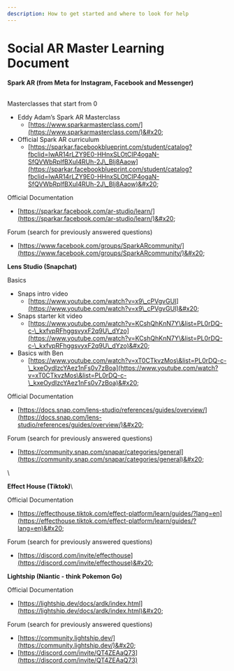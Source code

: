 ```yaml
---
description: How to get started and where to look for help
---
```


# Social AR Master Learning Document

**Spark AR (from Meta for Instagram, Facebook and Messenger)**

\
Masterclasses that start from 0&#x20;

* Eddy Adam’s Spark AR Masterclass&#x20;
  * [https://www.sparkarmasterclass.com/](https://www.sparkarmasterclass.com/)&#x20;
* Official Spark AR curriculum
  * [https://sparkar.facebookblueprint.com/student/catalog?fbclid=IwAR14rLZY9E0-HHnxSLOtCIP4ogaN-SfQVWbRpIfBXuI4RUh-2J\_Blj8Aaow](https://sparkar.facebookblueprint.com/student/catalog?fbclid=IwAR14rLZY9E0-HHnxSLOtCIP4ogaN-SfQVWbRpIfBXuI4RUh-2J\_Blj8Aaow)&#x20;

Official Documentation&#x20;

* [https://sparkar.facebook.com/ar-studio/learn/](https://sparkar.facebook.com/ar-studio/learn/)&#x20;

Forum (search for previously answered questions)

* [https://www.facebook.com/groups/SparkARcommunity/](https://www.facebook.com/groups/SparkARcommunity/)&#x20;



**Lens Studio (Snapchat)**



Basics&#x20;

* Snaps intro video
  * [https://www.youtube.com/watch?v=x9\_cPVgvGUI](https://www.youtube.com/watch?v=x9\_cPVgvGUI)&#x20;
* Snaps starter kit video&#x20;
  * [https://www.youtube.com/watch?v=KCshQhKnN7Y\&list=PL0rDQ-c-\_kxfvpRFhggsvyxF2q9U\_dYzo](https://www.youtube.com/watch?v=KCshQhKnN7Y\&list=PL0rDQ-c-\_kxfvpRFhggsvyxF2q9U\_dYzo)&#x20;
* Basics with Ben&#x20;
  * [https://www.youtube.com/watch?v=xT0CTkvzMos\&list=PL0rDQ-c-\_kxeOydIzcYAez1nFs0v7zBoa](https://www.youtube.com/watch?v=xT0CTkvzMos\&list=PL0rDQ-c-\_kxeOydIzcYAez1nFs0v7zBoa)&#x20;

Official Documentation&#x20;

* [https://docs.snap.com/lens-studio/references/guides/overview/](https://docs.snap.com/lens-studio/references/guides/overview/)&#x20;

Forum (search for previously answered questions)

* [https://community.snap.com/snapar/categories/general](https://community.snap.com/snapar/categories/general)&#x20;

\


**Effect House (Tiktok)**\


Official Documentation&#x20;

* [https://effecthouse.tiktok.com/effect-platform/learn/guides/?lang=en](https://effecthouse.tiktok.com/effect-platform/learn/guides/?lang=en)&#x20;

Forum (search for previously answered questions)

* [https://discord.com/invite/effecthouse](https://discord.com/invite/effecthouse)&#x20;



**Lightship (Niantic - think Pokemon Go)**



Official Documentation

* [ ](https://lightship.dev/docs/ardk/index.html)[https://lightship.dev/docs/ardk/index.html](https://lightship.dev/docs/ardk/index.html)&#x20;

Forum (search for previously answered questions)

* &#x20;[https://community.lightship.dev/](https://community.lightship.dev/)&#x20;
* [https://discord.com/invite/QT4ZEAaQ73](https://discord.com/invite/QT4ZEAaQ73)
